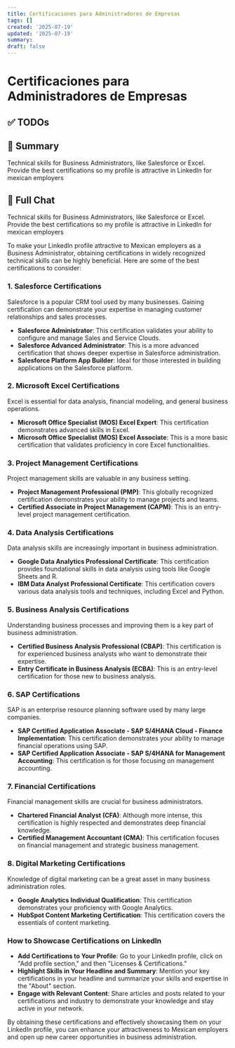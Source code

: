 ```yaml
---
title: Certificaciones para Administradores de Empresas
tags: []
created: '2025-07-19'
updated: '2025-07-19'
summary:
draft: false
---
```


# Certificaciones para Administradores de Empresas

## ✅ TODOs


## 📌 Summary
Technical skills for Business Administrators, like Salesforce or Excel. Provide the best certifications so my profile is attractive in LinkedIn for mexican employers

## 🧠 Full Chat


Technical skills for Business Administrators, like Salesforce or Excel. Provide the best certifications so my profile is attractive in LinkedIn for mexican employers



To make your LinkedIn profile attractive to Mexican employers as a Business Administrator, obtaining certifications in widely recognized technical skills can be highly beneficial. Here are some of the best certifications to consider:

### 1. **Salesforce Certifications**
Salesforce is a popular CRM tool used by many businesses. Gaining certification can demonstrate your expertise in managing customer relationships and sales processes.

- **Salesforce Administrator**: This certification validates your ability to configure and manage Sales and Service Clouds.
- **Salesforce Advanced Administrator**: This is a more advanced certification that shows deeper expertise in Salesforce administration.
- **Salesforce Platform App Builder**: Ideal for those interested in building applications on the Salesforce platform.

### 2. **Microsoft Excel Certifications**
Excel is essential for data analysis, financial modeling, and general business operations.

- **Microsoft Office Specialist (MOS) Excel Expert**: This certification demonstrates advanced skills in Excel.
- **Microsoft Office Specialist (MOS) Excel Associate**: This is a more basic certification that validates proficiency in core Excel functionalities.

### 3. **Project Management Certifications**
Project management skills are valuable in any business setting.

- **Project Management Professional (PMP)**: This globally recognized certification demonstrates your ability to manage projects and teams.
- **Certified Associate in Project Management (CAPM)**: This is an entry-level project management certification.

### 4. **Data Analysis Certifications**
Data analysis skills are increasingly important in business administration.

- **Google Data Analytics Professional Certificate**: This certification provides foundational skills in data analysis using tools like Google Sheets and R.
- **IBM Data Analyst Professional Certificate**: This certification covers various data analysis tools and techniques, including Excel and Python.

### 5. **Business Analysis Certifications**
Understanding business processes and improving them is a key part of business administration.

- **Certified Business Analysis Professional (CBAP)**: This certification is for experienced business analysts who want to demonstrate their expertise.
- **Entry Certificate in Business Analysis (ECBA)**: This is an entry-level certification for those new to business analysis.

### 6. **SAP Certifications**
SAP is an enterprise resource planning software used by many large companies.

- **SAP Certified Application Associate - SAP S/4HANA Cloud - Finance Implementation**: This certification demonstrates your ability to manage financial operations using SAP.
- **SAP Certified Application Associate - SAP S/4HANA for Management Accounting**: This certification is for those focusing on management accounting.

### 7. **Financial Certifications**
Financial management skills are crucial for business administrators.

- **Chartered Financial Analyst (CFA)**: Although more intense, this certification is highly respected and demonstrates deep financial knowledge.
- **Certified Management Accountant (CMA)**: This certification focuses on financial management and strategic business management.

### 8. **Digital Marketing Certifications**
Knowledge of digital marketing can be a great asset in many business administration roles.

- **Google Analytics Individual Qualification**: This certification demonstrates your proficiency with Google Analytics.
- **HubSpot Content Marketing Certification**: This certification covers the essentials of content marketing.

### How to Showcase Certifications on LinkedIn
- **Add Certifications to Your Profile**: Go to your LinkedIn profile, click on "Add profile section," and then "Licenses & Certifications."
- **Highlight Skills in Your Headline and Summary**: Mention your key certifications in your headline and summarize your skills and expertise in the "About" section.
- **Engage with Relevant Content**: Share articles and posts related to your certifications and industry to demonstrate your knowledge and stay active in your network.

By obtaining these certifications and effectively showcasing them on your LinkedIn profile, you can enhance your attractiveness to Mexican employers and open up new career opportunities in business administration.